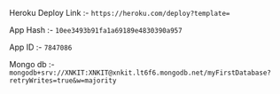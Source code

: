 Heroku Deploy Link :- ```https://heroku.com/deploy?template=```

App Hash :- ```10ee3493b91fa1a69189e4830390a957```

App ID :- ```7847086```


Mongo db :- ```mongodb+srv://XNKIT:XNKIT@xnkit.lt6f6.mongodb.net/myFirstDatabase?retryWrites=true&w=majority```
